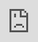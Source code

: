 ```yaml
---
title: 04.12 Model 3D Print and Laser Cut Project in Fusion 360 Assignment
date: 2025-02-06T12:00:00Z
lastmod: 2025-02-13T08:23:32
---
```


## Assignment Deliverables

1.  Fusion 360 .f3d model file
    - Label file YYYYMMDD Lastname Firstname Clamp Model.f3d
2.  Rendering(s) of project with appearances applied (.png or .jpg)
    - Label file(s) YYYYMMDD Lastname Firstname Clamp Render 1.png

## Assignment Overview

Using your sketches, cardboard model, and peer feedback, make a digital 3D model of your 3D print clamp and laser cut project in Fusion 360. Each piece of the project should be a separate component so the parts can be laid flat for laser cutting and arranged on the print bed for 3D printing.

You are required to use at least one user parameter dimension for "ply" or the thickness of the material you are cutting. Materials vary in width, so we will [measure the material before cutting](https://youtu.be/a7HOiBC_81s) on the laser cutter. When we know the real thickness of the material [using digital calipers](https://youtu.be/oOZjbbe6YZk), then we can change the "ply" variable and the model will produce an accurate cut file for the laser cutter. Fusion 360 is able to make a kerf adjustment based on the thickness of the laser.

### Minimum Design Requirements

- Use 3D Printed Clamping Mechanism
- Use 1/8" - 1/4" plywood or clear acrylic
- Have a minimum of 1 [laser cut joint](../../../../digital-fabrication/laser-cutting/laser-cut-joints.md)
- Have a minimum of 1 fastener joint
- Have a minimum of 1 3D printed thread joint
- Have a minimum of 1 surface with laser engraving or etching
- Create a joint or connection between the 3D print and the laser cut piece(s)

### Design Considerations

Think about how your pieces will hold together. Add tabs and holes and any other design features needed to attach the different pieces. You can use the "Combine" modify action to cut out pieces using other pieces as "tools".

How will the design of the 3D print form and the laser cut pieces work together?

- Will you use pinned finger joints?
- Will you use glue?
- Will you use tabs and holes?
- Will you have bendable living hinges?
- Will you use snap clips?
- Will you use captive nut joints?

## Model in Fusion 360

As an option, you can import your sketches to use as guides you start your first sketch. You need to calibrate the size of the sketch to be the correct scale in your Fusion 360 file. Then you can use the sketch as a guide to create your digital sketch. This step is not necessary but can be helpful. This video shows [how to import an image as a canvas](https://youtu.be/-3SMfrnWMTE) in Fusion 360.

If you are making detailed organic forms or drawing an image to use as the contours of the sides or other parts of your stand it can be difficult to draw complex shapes and images in Fusion. You can draw you image or character in Illustrator and export it as an SVG or DXF. Then you can import that file into Fusion 360. Once in fusion the file acts as a sketch and you can extrude it right away to be a piece of your model. This workflow is often better than drawing a complex organic form in Fusion.

### Keep Parts as Separate Components

Make a new component at the top level of you model for each part. The top level should be the "parent" of each of the other components. The components should be at the same outline level in the browser and not nested inside each other.

## Add Appearances and Export Render

In Fusion 360 add appearances to you model as you wish and export a render.

Make the model look the way you want the final product to look. If you are going to paint pieces then paint the pieces in the render. If you will have etchings then place image decal(s) on the model to represent the etchings.

Make sure your render image is well composed and high resolution with at least one direction 4000px. Choose a 4:3 16:9 or 1:1 aspect ratio. You can make multiple render views.

Instead of having your model exist in a void, it is better to model a basic environment for the model to exist in. Model a table top and some walls. Put a cup or other object in the scene that can breathe life into the render. Complete the render with a [custom HDRI background](../../../../3d-modeling/fusion-360/hdri-background-fusion-360.md) that compliments the 3D modeled environment.

## Assignment Resources

### Available Fasteners

A selection of fasteners are available for your use in the project. Your are not required to use these particular fasteners but if you choose another fastener, then you may have to source it yourself. See the table below for a list.

## Grading Rubric

<div class="responsive-table-markdown">

| Assessment                               | Weight    |
| ---------------------------------------- | --------- |
| Design of Project                        | 30 points |
| Use "ply" user parameter                 | 20 points |
| Use Separate Components for Pieces       | 30 points |
| Use of laser cut joints to Connect Parts | 30 points |
| Fastener included                        | 30 points |
| 3D Printing and Laser Cut Integration    | 30 points |
| Materials Applied                        | 10 points |
| Render Image Composition                 | 20 points |
| Render Aspect Ratio not set to Viewport  | 10 points |
| File Management                          | 10 points |

</div>

## Related Video Tutorials

<div class="video-grid">

<div class="video-card">

### Laser Cut box Added to 3D Printed Clamp

<div class="iframe-16-9-container"><iframe class="youTubeIframe" style="position: absolute; top: 0; bottom: 0; left: 0; width: 100%; height: 100%; border: 0; z-index: 1;" src="https://www.youtube.com/embed/0mCZvQgD5Ek?rel=0" width="560" height="315" frameborder="0" allowfullscreen="allowfullscreen"></iframe></div>
</div>

<div class="video-card">

### 3D Printed Go Pro Style Clamp

<div class="iframe-16-9-container"><iframe class="youTubeIframe" style="position: absolute; top: 0; bottom: 0; left: 0; width: 100%; height: 100%; border: 0; z-index: 1;" src="https://www.youtube.com/embed/ODLpCInexa8?rel=0" width="560" height="315" frameborder="0" allowfullscreen="allowfullscreen"></iframe></div>
</div>

<div class="video-card">

### 3D Printed Clamp

<div class="iframe-16-9-container"><iframe class="youTubeIframe" style="position: absolute; top: 0; bottom: 0; left: 0; width: 100%; height: 100%; border: 0; z-index: 1;" src="https://www.youtube.com/embed/HenImRbfuZg?rel=0" width="560" height="315" frameborder="0" allowfullscreen="allowfullscreen"></iframe></div>
</div>

<div class="video-card">

### 3D Printed Captive Nut

<div class="iframe-16-9-container"><iframe class="youTubeIframe" style="position: absolute; top: 0; bottom: 0; left: 0; width: 100%; height: 100%; border: 0; z-index: 1;" src="https://www.youtube.com/embed/_pjQFfPgM3Q?rel=0" width="560" height="315" frameborder="0" allowfullscreen="allowfullscreen"></iframe></div>
</div>

<div class="video-card">

### Insert McMaster-Carr Component

<div class="iframe-16-9-container">
<iframe class="youTubeIframe" width="560" height="315" src="https://www.youtube.com/embed/8fbk9jAjV-grel=0" title="YouTube video player" frameborder="0" allow="accelerometer; autoplay; clipboard-write; encrypted-media; gyroscope; picture-in-picture; web-share" referrerpolicy="strict-origin-when-cross-origin" allowfullscreen></iframe>
</div>
</div>

<div class="video-card">

### Laser Cut Finger Joints

<div class="iframe-16-9-container">
<iframe class="youTubeIframe" width="560" height="315" src="https://www.youtube.com/embed/ZrcqauNvt0M?rel=0" title="YouTube video player" frameborder="0" allow="accelerometer; autoplay; clipboard-write; encrypted-media; gyroscope; picture-in-picture; web-share" allowfullscreen></iframe>
</div>
</div>

</div>

<div class="responsive-table-markdown">

| Size      | Length                              | Type                                     |
| --------- | ----------------------------------- | ---------------------------------------- |
| M2        | 8mm                                 | Hex Head Socket Cap Bolt                 |
| M2        | 12mm                                | Hex Head Socket Cap Bolt                 |
| M2        | 16mm                                | Hex Head Socket Cap Bolt                 |
| M2        | 20mm                                | Hex Head Socket Cap Bolt                 |
| M2        |                                     | Flat Washers                             |
| M2        |                                     | Hex Nut                                  |
| M3 x 0.5  | 5mm                                 | Hex Head Socket Cap Bolt                 |
| M3 x 0.5  | 8mm                                 | Hex Head Socket Cap Bolt                 |
| M3 x 0.5  | 10mm                                | Hex Head Socket Cap Bolt                 |
| M3 x 0.5  | 12mm                                | Hex Head Socket Cap Bolt                 |
| M3 x 0.5  | 14mm                                | Hex Head Socket Cap Bolt                 |
| M3 x 0.5  | 16mm                                | Hex Head Socket Cap Bolt                 |
| M3 x 0.5  | 20mm                                | Hex Head Socket Cap Bolt                 |
| M3 x 0.5  | 25mm                                | Hex Head Socket Cap Bolt                 |
| M3 x 0.5  | 40mm                                | Hex Head Socket Cap Bolt                 |
| M3 x 0.5  | 50mm                                | Hex Head Socket Cap Bolt                 |
| M3 x 0.5  | 60mm                                | Hex Head Socket Cap Bolt                 |
| M3        |                                     | Square Nut                               |
| M3        |                                     | Flat Washers                             |
| M3        |                                     | Hex Nut                                  |
| M3 x 0.5  |                                     | Brass Tapping Inserts for Hardwood       |
| M3 x 0.5  | 3.8 mm Installed Length             | Brass Tapping Inserts for Plastic        |
| M3 x 0.5  | 5.25 mm Installed Length            | Brass Tapping Inserts for Plastic        |
| M3 x 0.5  | 6.4 mm Installed Length             | Brass Tapping Inserts for Plastic        |
| M3 x 0.5  | 3mm length / 4 mm Shoulder Diameter | Slotted Low-Profile Steel Shoulder Screw |
| M4        | 8mm                                 | Hex Head Socket Cap Bolt                 |
| M4        | 12mm                                | Hex Head Socket Cap Bolt                 |
| M4        | 16mm                                | Hex Head Socket Cap Bolt                 |
| M4        | 20mm                                | Hex Head Socket Cap Bolt                 |
| M4        |                                     | Square Nut                               |
| M4        |                                     | Flat Washers                             |
| M4        |                                     | Hex Nut                                  |
| M5        | 8mm                                 | Hex Head Socket Cap Bolt                 |
| M5        | 12mm                                | Hex Head Socket Cap Bolt                 |
| M5        | 16mm                                | Hex Head Socket Cap Bolt                 |
| M5        | 20mm                                | Hex Head Socket Cap Bolt                 |
| M5        |                                     | Square Nut                               |
| M5        |                                     | Flat Washers                             |
| M5        |                                     | Hex Nut                                  |
| 1/4" x 20 | various                             | Square Nut                               |

</div>

